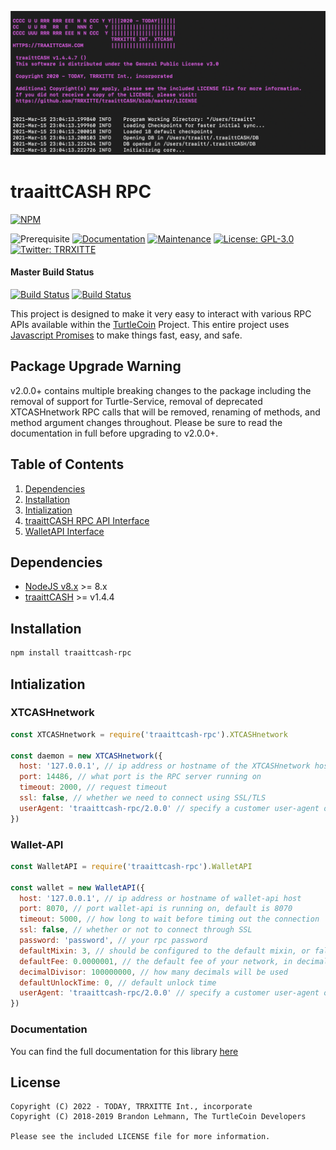 ![image](https://github.com/TRRXITTE/traaittCASH/blob/master/docs/XTCASH.png)

# traaittCASH RPC

[![NPM](https://nodei.co/npm/@trrxitte/traaittcash-rpc.png?downloads=true&stars=true)](https://nodei.co/npm/@trrxitte/traaittcash-rpc/)

![Prerequisite](https://img.shields.io/badge/node-%3E%3D8-blue.svg) [![Documentation](https://img.shields.io/badge/documentation-yes-brightgreen.svg)](https://js-rpc.turtlecoin.dev) [![Maintenance](https://img.shields.io/badge/Maintained%3F-yes-green.svg)](https://github.com/trrxitte/traaittcash-rpc-js/graphs/commit-activity) [![License: GPL-3.0](https://img.shields.io/badge/License-AGPL--3.0-yellow.svg)](https://github.com/trrxitte/traaittcash-rpc-js/blob/master/LICENSE) [![Twitter: TRRXITTE](https://img.shields.io/twitter/follow/TRRXITTE.svg?style=social)](https://twitter.com/TRRXITTE)

#### Master Build Status
[![Build Status](https://travis-ci.org/turtlecoin/turtlecoin-rpc-js.png?branch=master)](https://travis-ci.org/turtlecoin/turtlecoin-rpc-js) [![Build Status](https://ci.appveyor.com/api/projects/status/github/brandonlehmann/turtlecoin-rpc?branch=master&svg=true)](https://ci.appveyor.com/project/brandonlehmann/turtlecoin-rpc/branch/master)

This project is designed to make it very easy to interact with various RPC APIs available within the [TurtleCoin](https://turtlecoin.lol) Project. This entire project uses [Javascript Promises](https://developer.mozilla.org/en-US/docs/Web/JavaScript/Guide/Using_promises) to make things fast, easy, and safe.

## Package Upgrade Warning

v2.0.0+ contains multiple breaking changes to the package including the removal of support for Turtle-Service, removal of deprecated XTCASHnetwork RPC calls that will be removed, renaming of methods, and method argument changes throughout. Please be sure to read the documentation in full before upgrading to v2.0.0+.

## Table of Contents

1. [Dependencies](#dependencies)
2. [Installation](#installation)
3. [Intialization](#intialization)
4. [traaittCASH RPC API Interface](#xtcashnetwork-rpc-api-interface)
5. [WalletAPI Interface](#walletapi-interface)

## Dependencies

* [NodeJS v8.x](https://nodejs.org) >= 8.x
* [traaittCASH](https://github.com/turtlecoin/turtlecoin/releases) >= v1.4.4

## Installation

```bash
npm install traaittcash-rpc
```

## Intialization

### XTCASHnetwork
```javascript
const XTCASHnetwork = require('traaittcash-rpc').XTCASHnetwork

const daemon = new XTCASHnetwork({
  host: '127.0.0.1', // ip address or hostname of the XTCASHnetwork host
  port: 14486, // what port is the RPC server running on
  timeout: 2000, // request timeout
  ssl: false, // whether we need to connect using SSL/TLS
  userAgent: 'traaittcash-rpc/2.0.0' // specify a customer user-agent or use the default
})
```

### Wallet-API
```javascript
const WalletAPI = require('traaittcash-rpc').WalletAPI

const wallet = new WalletAPI({
  host: '127.0.0.1', // ip address or hostname of wallet-api host
  port: 8070, // port wallet-api is running on, default is 8070
  timeout: 5000, // how long to wait before timing out the connection
  ssl: false, // whether or not to connect through SSL
  password: 'password', // your rpc password
  defaultMixin: 3, // should be configured to the default mixin, or false if no default mixin is set
  defaultFee: 0.0000001, // the default fee of your network, in decimal not atomic units
  decimalDivisor: 100000000, // how many decimals will be used
  defaultUnlockTime: 0, // default unlock time
  userAgent: 'traaittcash-rpc/2.0.0' // specify a customer user-agent or use the default
})
```

### Documentation

You can find the full documentation for this library [here](https://documentation.trrxitte.com/developer/api/Daemon-JSON-RPC-API)

## License

```
Copyright (C) 2022 - TODAY, TRRXITTE Int., incorporate
Copyright (C) 2018-2019 Brandon Lehmann, The TurtleCoin Developers

Please see the included LICENSE file for more information.
```
